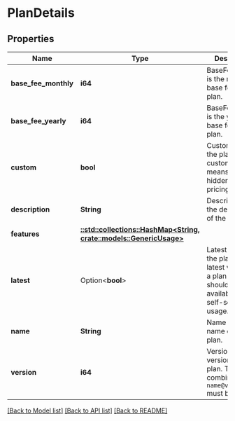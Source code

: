 # PlanDetails

## Properties

Name | Type | Description | Notes
------------ | ------------- | ------------- | -------------
**base_fee_monthly** | **i64** | BaseFeeMonthly is the monthly base fee for the plan. | 
**base_fee_yearly** | **i64** | BaseFeeYearly is the yearly base fee for the plan. | 
**custom** | **bool** | Custom is true if the plan is custom. This means it will be hidden from the pricing page. | 
**description** | **String** | Description is the description of the plan. | 
**features** | [**::std::collections::HashMap<String, crate::models::GenericUsage>**](GenericUsage.md) |  | 
**latest** | Option<**bool**> | Latest is true if the plan is the latest version of a plan and should be available for self-service usage. | [optional]
**name** | **String** | Name is the name of the plan. | 
**version** | **i64** | Version is the version of the plan. The combination of `name@version` must be unique. | 

[[Back to Model list]](../README.md#documentation-for-models) [[Back to API list]](../README.md#documentation-for-api-endpoints) [[Back to README]](../README.md)


